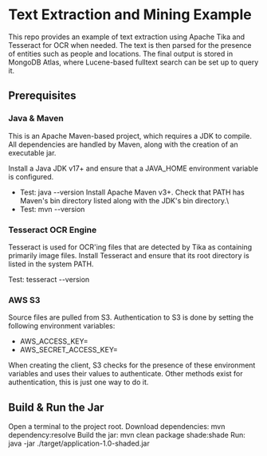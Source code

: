 # Text Extraction and Mining Example

This repo provides an example of text extraction using Apache Tika and Tesseract for OCR when needed. 
The text is then parsed for the presence of entities such as people and locations. The final output is stored in MongoDB Atlas, where Lucene-based fulltext search can be set up to query it.

## Prerequisites

### Java & Maven

This is an Apache Maven-based project, which requires a JDK to compile.
All dependencies are handled by Maven, along with the creation of an executable jar.

Install a Java JDK v17+ and ensure that a JAVA_HOME environment variable is configured.
- Test: java --version
Install Apache Maven v3+. Check that PATH has Maven's bin directory listed along with the JDK's bin directory.\
- Test: mvn --version

### Tesseract OCR Engine

Tesseract is used for OCR'ing files that are detected by Tika as containing primarily image files. 
Install Tesseract and ensure that its root directory is listed in the system PATH.

Test: tesseract --version

### AWS S3

Source files are pulled from S3. Authentication to S3 is done by setting the following environment variables:
- AWS_ACCESS_KEY=<AwsAccessKey>
- AWS_SECRET_ACCESS_KEY=<AwsSecretAccessKey>

When creating the client, S3 checks for the presence of these environment variables and uses their values to authenticate.
Other methods exist for authentication, this is just one way to do it.

## Build & Run the Jar

Open a terminal to the project root.
Download dependencies: mvn dependency:resolve
Build the jar: mvn clean package shade:shade
Run: java -jar ./target/application-1.0-shaded.jar
